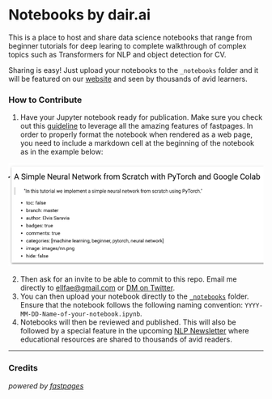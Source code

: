 # Notebooks by dair.ai
This is a place to host and share data science notebooks that range from beginner tutorials for deep learing to complete walkthrough of complex topics such as Transformers for NLP and object detection for CV. 

Sharing is easy! Just upload your notebooks to the `_notebooks` folder and it will be featured on our [website](https://dair.ai/notebooks/) and seen by thousands of avid learners.


### How to Contribute
1) Have your Jupyter notebook ready for publication. Make sure you check out this [guideline](https://fastpages.fast.ai/jupyter/2020/02/20/test.html) to leverage all the amazing features of fastpages. In order to properly format the notebook when rendered as a web page, you need to include a markdown cell at the beginning of the notebook as in the example below: 

![img txt](images/front-matter.png)

2) Then ask for an invite to be able to commit to this repo. Email me directly to ellfae@gmail.com or [DM on Twitter](https://twitter.com/omarsar0).  
3) You can then upload your notebook directly to the [`_notebooks`](https://github.com/dair-ai/notebooks/tree/master/_notebooks) folder. Ensure that the notebook follows the following naming convention: `YYYY-MM-DD-Name-of-your-notebook.ipynb`.
4) Notebooks will then be reviewed and published. This will also be followed by a special feature in the upcoming [NLP Newsletter](https://github.com/dair-ai/nlp_newsletter) where educational resources are shared to thousands of avid readers. 

---
### Credits
_powered by [fastpages](https://github.com/fastai/fastpages)_
